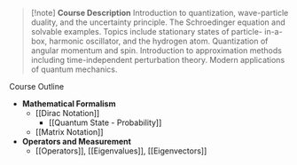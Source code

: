 > [!note] **Course Description**
> Introduction to quantization, wave-particle duality, and the uncertainty principle. The Schroedinger equation and solvable examples. Topics include stationary states of particle- in-a-box, harmonic oscillator, and the hydrogen atom. Quantization of angular momentum and spin. Introduction to approximation methods including time-independent perturbation theory. Modern applications of quantum mechanics.

Course Outline
- **Mathematical Formalism**
	- [[Dirac Notation]]
		- [[Quantum State - Probability]]
	- [[Matrix Notation]]
- **Operators and Measurement**
	- [[Operators]], [[Eigenvalues]], [[Eigenvectors]]